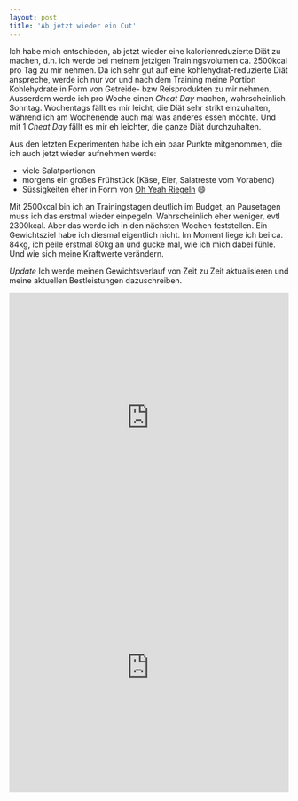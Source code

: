 ```yaml
---
layout: post
title: 'Ab jetzt wieder ein Cut'
---
```

Ich habe mich entschieden, ab jetzt wieder eine kalorienreduzierte Diät zu machen, d.h. ich werde bei meinem jetzigen Trainingsvolumen ca. 2500kcal pro Tag zu mir nehmen. Da ich sehr gut auf eine kohlehydrat-reduzierte Diät anspreche, werde ich nur vor und nach dem Training meine Portion Kohlehydrate in Form von Getreide- bzw Reisprodukten zu mir nehmen. Ausserdem werde ich pro Woche einen *Cheat Day* machen, wahrscheinlich Sonntag. Wochentags fällt es mir leicht, die Diät sehr strikt einzuhalten, während ich am Wochenende auch mal was anderes essen möchte. Und mit 1 *Cheat Day* fällt es mir eh leichter, die ganze Diät durchzuhalten.

Aus den letzten Experimenten habe ich ein paar Punkte mitgenommen, die ich auch jetzt wieder aufnehmen werde:

* viele Salatportionen
* morgens ein großes Frühstück (Käse, Eier, Salatreste vom Vorabend)
* Süssigkeiten eher in Form von [Oh Yeah Riegeln][0] :smile:

Mit 2500kcal bin ich an Trainingstagen deutlich im Budget, an Pausetagen muss ich das erstmal wieder einpegeln. Wahrscheinlich eher weniger, evtl 2300kcal. Aber das werde ich in den nächsten Wochen feststellen. Ein Gewichtsziel habe ich diesmal eigentlich nicht. Im Moment liege ich bei ca. 84kg, ich peile erstmal 80kg an und gucke mal, wie ich mich dabei fühle. Und wie sich meine Kraftwerte verändern.

*Update* Ich werde meinen Gewichtsverlauf von Zeit zu Zeit aktualisieren und meine aktuellen Bestleistungen dazuschreiben.

<iframe src="https://docs.google.com/spreadsheets/d/1CIg8-capdfEamQKs-vd3XQLXNGtxC_BOlnkDQ_K0mDo/pubhtml?gid=9&amp;single=true&amp;widget=true&amp;headers=false" style="border: none;width: 100%;height: 450px;"></iframe>
<iframe src="https://docs.google.com/spreadsheets/d/1CIg8-capdfEamQKs-vd3XQLXNGtxC_BOlnkDQ_K0mDo/pubhtml?gid=1506103476&amp;single=true&amp;widget=true&amp;headers=false" style="border: none;width: 100%;height: 450px;"></iframe>

[0]: https://ohyeahnutrition.com/collections/complete-line/products/original-bars-85g
